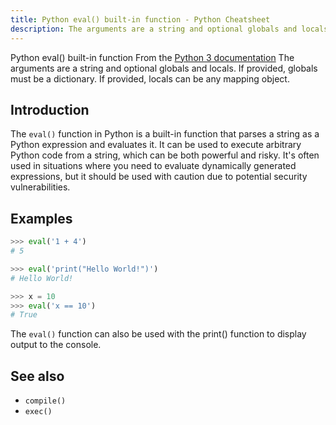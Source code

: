 ```yaml
---
title: Python eval() built-in function - Python Cheatsheet
description: The arguments are a string and optional globals and locals. If provided, globals must be a dictionary. If provided, locals can be any mapping object.
---
```


<base-title :title="frontmatter.title" :description="frontmatter.description">
Python eval() built-in function
</base-title>

<base-disclaimer>
  <base-disclaimer-title>
    From the <a target="_blank" href="https://docs.python.org/3/library/functions.html#eval">Python 3 documentation</a>
  </base-disclaimer-title>
  <base-disclaimer-content>
   The arguments are a string and optional globals and locals. If provided, globals must be a dictionary. If provided, locals can be any mapping object.
  </base-disclaimer-content>
</base-disclaimer>

## Introduction

The `eval()` function in Python is a built-in function that parses a string as a Python expression and evaluates it. It can be used to execute arbitrary Python code from a string, which can be both powerful and risky. It's often used in situations where you need to evaluate dynamically generated expressions, but it should be used with caution due to potential security vulnerabilities.

## Examples

```python
>>> eval('1 + 4')
# 5

>>> eval('print("Hello World!")')
# Hello World!

>>> x = 10
>>> eval('x == 10')
# True
```

The `eval()` function can also be used with the <router-link to="/builtin/print">print()</router-link> function to display output to the console.

## See also

- <router-link to="/builtin/compile">`compile()`</router-link>
- <router-link to="/builtin/exec">`exec()`</router-link>
